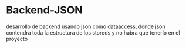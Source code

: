 # Backend-JSON
desarrollo de backend usando json como dataaccess, donde json contendra toda la estructura de los storeds y no habra que tenerlo en el proyecto
